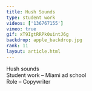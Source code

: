 ```yaml
---
title: Hush Sounds
type: student work
videos: ['136767155']
vimeo: true
gif: xT9IgtRRPk0uintJ6g
backdrop: apple_backdrop.jpg
rank: 11
layout: article.html
---
```


Hush sounds  
Student work – Miami ad school   
Role – Copywriter 
